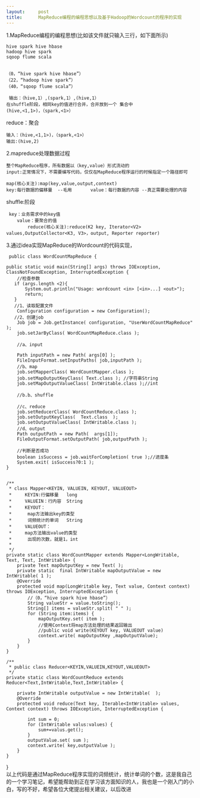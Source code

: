 ```yaml
---
layout:     post
title:      MapReduce编程的编程思想以及基于Hadoop的Wordcount的程序的实现
---
```

<div id="article_content" class="article_content clearfix csdn-tracking-statistics" data-pid="blog" data-mod="popu_307" data-dsm="post">
								            <div id="content_views" class="markdown_views prism-atom-one-dark">
							<!-- flowchart 箭头图标 勿删 -->
							<svg xmlns="http://www.w3.org/2000/svg" style="display: none;"><path stroke-linecap="round" d="M5,0 0,2.5 5,5z" id="raphael-marker-block" style="-webkit-tap-highlight-color: rgba(0, 0, 0, 0);"></path></svg>
							<p>1.MapReduce编程的编程思想(比如该文件就只输入三行，如下面所示)</p>

<pre><code>hive spark hive hbase
hadoop hive spark
sqoop flume scala


（0，“hive spark hive hbase”）
（22，“hadoop hive spark”）
（40，“sqoop flume scala”）

 输出：（hive,1）,(spark,1）,(hive,1）
在shuffle阶段，相同key的值进行合并，合并放到一个 集合中
(hive,&lt;1,1&gt;)，（spark,&lt;1&gt;）
</code></pre>

<p>reduce：聚合</p>

<pre><code>输入：(hive,&lt;1,1&gt;)，（spark,&lt;1&gt;）
输出:(hive,2)
</code></pre>

<p>2.mapreduce处理数据过程</p>

<pre><code>整个MapReduce程序，所有数据以（key,value）形式流动的
input:正常情况下，不需要编写代码，仅仅在MapReduce程序运行的时候指定一个路径即可

map(核心关注):map(key,value,output,context)
key:每行数据的偏移量  --毛用       value：每行数据的内容 --真正需要处理的内容
</code></pre>

<p>shuffle:阶段</p>

<pre><code> key：业务需求中的key值
    value：要聚合的值
        reduce(核心关注):reduce(K2 key, Iterator&lt;V2&gt; values,OutputCollector&lt;K3, V3&gt;，output, Reporter reporter)
</code></pre>

<p>3.通过idea实现MapReduce的Wordcount的代码实现，</p>

<pre><code> public class WordCountMapReduce {

public static void main(String[] args) throws IOException, ClassNotFoundException, InterruptedException {
    //检查参数
   if (args.length &lt;2){
       System.out.println("Usage: wordcount &lt;in&gt; [&lt;in&gt;...] &lt;out&gt;");
       return;
   }
   //1、读取配置文件
    Configuration configuration = new Configuration();
   //2、创建job
    Job job = Job.getInstance( configuration, "UserWordCountMapReduce" );
    job.setJarByClass( WordCountMapReduce.class );

    //a、input

    Path inputPath = new Path( args[0] );
    FileInputFormat.setInputPaths( job,inputPath );
    //b、map
    job.setMapperClass( WordCountMapper.class );
    job.setMapOutputKeyClass( Text.class ); //字符串String
    job.setMapOutputValueClass( IntWritable.class );//int

    //b.b、shuffle

    //c、reduce
    job.setReducerClass( WordCountReduce.class );
    job.setOutputKeyClass(  Text.class  );
    job.setOutputValueClass( IntWritable.class );
    //d、output
    Path outputPath = new Path(  args[1]);
    FileOutputFormat.setOutputPath( job,outputPath );

    //判断是否成功
    boolean isSuccess = job.waitForCompletion( true );//进度条
    System.exit( isSuccess?0:1 );
}


/**
 * class Mapper&lt;KEYIN, VALUEIN, KEYOUT, VALUEOUT&gt;
 *     KEYIN:行偏移量   long
 *     VALUEIN：行内容  String
 *     KEYOUT：
 *      map方法输出key的类型
 *      词频统计的单词   String
 *     VALUEOUT：
 *     map方法输出value的类型
 *      出现的次数，就是1，int
 *
 */
private static class WordCountMapper extends Mapper&lt;LongWritable, Text, Text, IntWritable&gt; {
    private Text mapOutputKey = new Text( );
    private static  final IntWritable mapOutputValue = new IntWritable( 1 );
    @Override
    protected void map(LongWritable key, Text value, Context context) throws IOException, InterruptedException {
        //（0，“hive spark hive hbase”）
        String valueStr = value.toString();
        String[] items = valueStr.split( " " );
        for (String item:items) {
            mapOutputKey.set( item );
            //使用Context将map方法处理的结果返回输出
            //public void write(KEYOUT key, VALUEOUT value)
            context.write( mapOutputKey ,mapOutputValue);
        }
    }
}

/**
 * public class Reducer&lt;KEYIN,VALUEIN,KEYOUT,VALUEOUT&gt;
 */
private static class WordCountReduce extends Reducer&lt;Text,IntWritable,Text,IntWritable&gt; {

    private IntWritable outputValue = new IntWritable(  );
    @Override
    protected void reduce(Text key, Iterable&lt;IntWritable&gt; values, Context context) throws IOException, InterruptedException {

        int sum = 0;
        for (IntWritable valus:values) {
            sum+=valus.get();
        }
        outputValue.set( sum );
        context.write( key,outputValue );
    }
}
</code></pre>

<p>} <br>
以上代码是通过MapReduce程序实现的词频统计，统计单词的个数，这是我自己的一个学习笔记，希望能帮助到正在学习该方面知识的人，我也是一个刚入门的小白，写的不好，希望各位大佬提出相关建议，以后改进</p>            </div>
						<link href="https://csdnimg.cn/release/phoenix/mdeditor/markdown_views-9e5741c4b9.css" rel="stylesheet">
                </div>